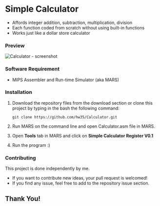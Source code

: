 # Simple Calculator
* Affords integer addition, subtraction, multiplication, division
* Each function coded from scratch without using built-in functions
* Works just like a dollar store calculator

### Preview
![Calculator - screenshot](mars4_5/images/Preview.png)

### Software Requirement
* MIPS Assembler and Run-time Simulator (aka MARS)

### Installation

1. Download the repository files from the download section or clone this project by typing in the bash the following command:

       git clone https://github.com/hw35/Calculator.git
3. Run MARS on the command line and open Calculator.asm file in MARS.
4. Open **Tools** tab in MARS and click on **Simple Calculator Register V0.1**
5. Run the program :)

### Contributing
This project is done independently by me.
* If you want to contribute new ideas, your pull request is welcomed!
* If you find any issue, feel free to add to the repository issue section.

## Thank You!
